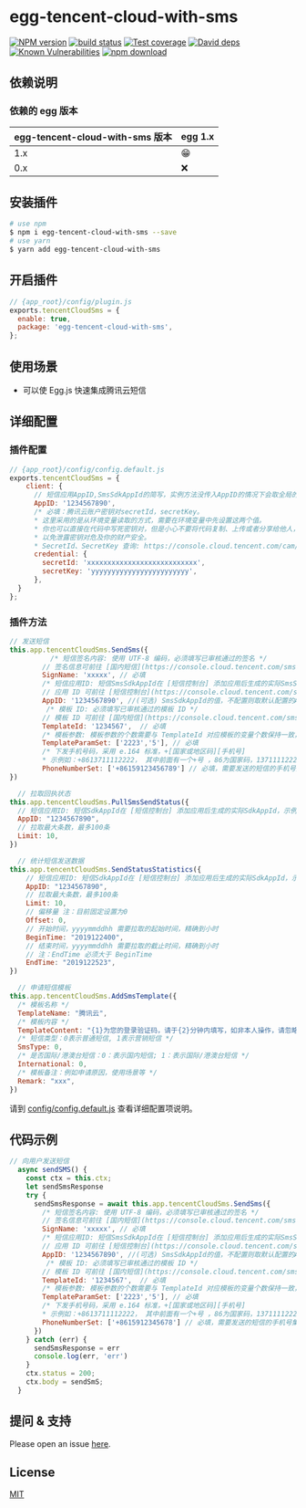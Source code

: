 # egg-tencent-cloud-with-sms

[![NPM version][npm-image]][npm-url]
[![build status][travis-image]][travis-url]
[![Test coverage][codecov-image]][codecov-url]
[![David deps][david-image]][david-url]
[![Known Vulnerabilities][snyk-image]][snyk-url]
[![npm download][download-image]][download-url]

[npm-image]: https://img.shields.io/npm/v/egg-tencent-cloud-with-sms.svg?style=flat-square
[npm-url]: https://npmjs.org/package/egg-tencent-cloud-with-sms
[travis-image]: https://img.shields.io/travis/eggjs/egg-tencent-cloud-with-sms.svg?style=flat-square
[travis-url]: https://travis-ci.org/eggjs/egg-tencent-cloud-with-sms
[codecov-image]: https://img.shields.io/codecov/c/github/eggjs/egg-tencent-cloud-with-sms.svg?style=flat-square
[codecov-url]: https://codecov.io/github/eggjs/egg-tencent-cloud-with-sms?branch=master
[david-image]: https://img.shields.io/david/eggjs/egg-tencent-cloud-with-sms.svg?style=flat-square
[david-url]: https://david-dm.org/eggjs/egg-tencent-cloud-with-sms
[snyk-image]: https://snyk.io/test/npm/egg-tencent-cloud-with-sms/badge.svg?style=flat-square
[snyk-url]: https://snyk.io/test/npm/egg-tencent-cloud-with-sms
[download-image]: https://img.shields.io/npm/dm/egg-tencent-cloud-with-sms.svg?style=flat-square
[download-url]: https://npmjs.org/package/egg-tencent-cloud-with-sms

<!--
Description here.
-->

## 依赖说明

### 依赖的 egg 版本

egg-tencent-cloud-with-sms 版本 | egg 1.x
--- | ---
1.x | 😁
0.x | ❌


## 安装插件

```bash
# use npm
$ npm i egg-tencent-cloud-with-sms --save
# use yarn
$ yarn add egg-tencent-cloud-with-sms
```

## 开启插件

```js
// {app_root}/config/plugin.js
exports.tencentCloudSms = {
  enable: true,
  package: 'egg-tencent-cloud-with-sms',
};
```

## 使用场景

- 可以使 Egg.js 快速集成腾讯云短信

## 详细配置

### 插件配置

```js
// {app_root}/config/config.default.js
exports.tencentCloudSms = {
    client: {
      // 短信应用AppID,SmsSdkAppId的简写，实例方法没传入AppID的情况下会取全局的AppID作为SmsSdkAppId的值。
      AppID: '1234567890',
      /* 必填：腾讯云账户密钥对secretId，secretKey。
      * 这里采用的是从环境变量读取的方式，需要在环境变量中先设置这两个值。
      * 你也可以直接在代码中写死密钥对，但是小心不要将代码复制、上传或者分享给他人，
      * 以免泄露密钥对危及你的财产安全。
      * SecretId、SecretKey 查询: https://console.cloud.tencent.com/cam/capi */
      credential: {
        secretId: 'xxxxxxxxxxxxxxxxxxxxxxxxxxx',
        secretKey: 'yyyyyyyyyyyyyyyyyyyyyyyy',
      },
  }
};
```

### 插件方法

```js
// 发送短信
this.app.tencentCloudSms.SendSms({
          /* 短信签名内容: 使用 UTF-8 编码，必须填写已审核通过的签名 */
        // 签名信息可前往 [国内短信](https://console.cloud.tencent.com/smsv2/csms-sign) 或 [国际/港澳台短信](https://console.cloud.tencent.com/smsv2/isms-sign) 的签名管理查看
        SignName: 'xxxxx', // 必填
        /* 短信应用ID: 短信SmsSdkAppId在 [短信控制台] 添加应用后生成的实际SmsSdkAppId，示例如1400006666 */
        // 应用 ID 可前往 [短信控制台](https://console.cloud.tencent.com/smsv2/app-manage) 查看
        AppID: '1234567890', //(可选) SmsSdkAppId的值，不配置则取默认配置的AppID作为值
         /* 模板 ID: 必须填写已审核通过的模板 ID */
        // 模板 ID 可前往 [国内短信](https://console.cloud.tencent.com/smsv2/csms-template) 或 [国际/港澳台短信](https://console.cloud.tencent.com/smsv2/isms-template) 的正文模板管理查看
        TemplateId: '1234567',  // 必填
        /* 模板参数: 模板参数的个数需要与 TemplateId 对应模板的变量个数保持一致，若无模板参数，则设置为空 */
        TemplateParamSet: ['2223','5'], // 必填
        /* 下发手机号码，采用 e.164 标准，+[国家或地区码][手机号]
        * 示例如：+8613711112222， 其中前面有一个+号 ，86为国家码，13711112222为手机号，最多不要超过200个手机号*/
        PhoneNumberSet: ['+86159123456789'] // 必填，需要发送的短信的手机号集合
})
```

```js
  // 拉取回执状态
this.app.tencentCloudSms.PullSmsSendStatus({
  // 短信应用ID: 短信SdkAppId在 [短信控制台] 添加应用后生成的实际SdkAppId，示例如1400006666
  AppID: "1234567890",
  // 拉取最大条数，最多100条
  Limit: 10,
})
```

```js
  // 统计短信发送数据
this.app.tencentCloudSms.SendStatusStatistics({
    // 短信应用ID: 短信SdkAppId在 [短信控制台] 添加应用后生成的实际SdkAppId，示例如1400006666
    AppID: "1234567890",
    // 拉取最大条数，最多100条
    Limit: 10,
    // 偏移量 注：目前固定设置为0
    Offset: 0,
    // 开始时间，yyyymmddhh 需要拉取的起始时间，精确到小时
    BeginTime: "2019122400",
    // 结束时间，yyyymmddhh 需要拉取的截止时间，精确到小时
    // 注：EndTime 必须大于 BeginTime
    EndTime: "2019122523",
})

```

```js
  // 申请短信模板
this.app.tencentCloudSms.AddSmsTemplate({
  /* 模板名称 */
  TemplateName: "腾讯云",
  /* 模板内容 */
  TemplateContent: "{1}为您的登录验证码，请于{2}分钟内填写，如非本人操作，请忽略本短信。",
  /* 短信类型：0表示普通短信, 1表示营销短信 */
  SmsType: 0,
  /* 是否国际/港澳台短信：0：表示国内短信; 1：表示国际/港澳台短信 */
  International: 0,
  /* 模板备注：例如申请原因，使用场景等 */
  Remark: "xxx",
})
```

请到 [config/config.default.js](config/config.default.js) 查看详细配置项说明。

## 代码示例

```js
// 向用户发送短信
  async sendSMS() {
    const ctx = this.ctx;
    let sendSmsResponse
    try {
      sendSmsResponse = await this.app.tencentCloudSms.SendSms({
        /* 短信签名内容: 使用 UTF-8 编码，必须填写已审核通过的签名 */
        // 签名信息可前往 [国内短信](https://console.cloud.tencent.com/smsv2/csms-sign) 或 [国际/港澳台短信](https://console.cloud.tencent.com/smsv2/isms-sign) 的签名管理查看
        SignName: 'xxxxx', // 必填
        /* 短信应用ID: 短信SmsSdkAppId在 [短信控制台] 添加应用后生成的实际SmsSdkAppId，示例如1400006666 */
        // 应用 ID 可前往 [短信控制台](https://console.cloud.tencent.com/smsv2/app-manage) 查看
        AppID: '1234567890', //(可选) SmsSdkAppId的值，不配置则取默认配置的AppID作为值
         /* 模板 ID: 必须填写已审核通过的模板 ID */
        // 模板 ID 可前往 [国内短信](https://console.cloud.tencent.com/smsv2/csms-template) 或 [国际/港澳台短信](https://console.cloud.tencent.com/smsv2/isms-template) 的正文模板管理查看
        TemplateId: '1234567',  // 必填
        /* 模板参数: 模板参数的个数需要与 TemplateId 对应模板的变量个数保持一致，若无模板参数，则设置为空 */
        TemplateParamSet: ['2223','5'], // 必填
        /* 下发手机号码，采用 e.164 标准，+[国家或地区码][手机号]
        * 示例如：+8613711112222， 其中前面有一个+号 ，86为国家码，13711112222为手机号，最多不要超过200个手机号*/
        PhoneNumberSet: ['+8615912345678'] // 必填，需要发送的短信的手机号集合
      })
    } catch (err) {
      sendSmsResponse = err
      console.log(err, 'err')
    }
    ctx.status = 200;
    ctx.body = sendSmS;
  }
```

## 提问 & 支持

Please open an issue [here](https://github.com/sothx/egg-tencent-cloud-with-sms/issues).

## License

[MIT](LICENSE)
